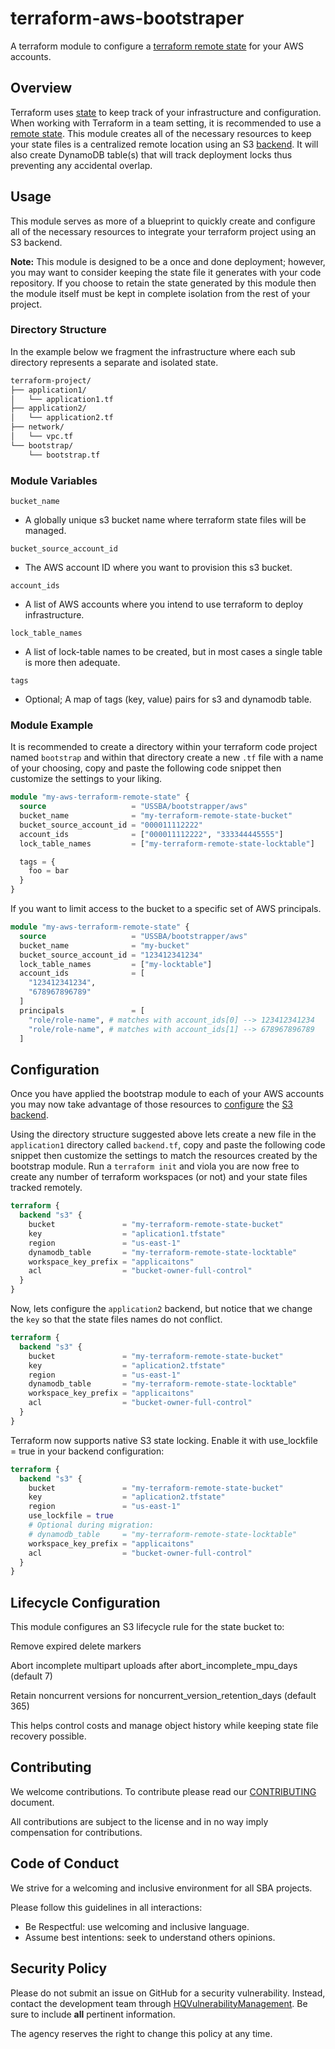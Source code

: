 # terraform-aws-bootstraper

A terraform module to configure a [terraform remote state](https://www.terraform.io/docs/state/remote.html) for your AWS accounts.

## Overview

Terraform uses [state](https://www.terraform.io/docs/state/index.html) to keep track of your infrastructure and configuration. When working with Terraform in a team setting, it is recommended to use a [remote state](https://www.terraform.io/docs/state/remote.html). This module creates all of the necessary resources to keep your state files is a centralized remote location using an S3 [backend](https://www.terraform.io/docs/backends/index.html). It will also create DynamoDB table(s) that will track deployment locks thus preventing any accidental overlap.

## Usage

This module serves as more of a blueprint to quickly create and configure all of the necessary resources to integrate your terraform project using an S3 backend.

**Note:** This module is designed to be a once and done deployment; however, you may want to consider keeping the state file it generates with your code repository. If you choose to retain the state generated by this module then the module itself must be kept in complete isolation from the rest of your project.

### Directory Structure

In the example below we fragment the infrastructure where each sub directory represents a separate and isolated state.

```bash
terraform-project/
├── application1/
│   └── application1.tf
├── application2/
│   └── application2.tf
├── network/
│   └── vpc.tf
└── bootstrap/
    └── bootstrap.tf
```


### Module Variables

`bucket_name`
- A globally unique s3 bucket name where terraform state files will be managed.

`bucket_source_account_id`
- The AWS account ID where you want to provision this s3 bucket.

`account_ids`
- A list of AWS accounts where you intend to use terraform to deploy infrastructure.

`lock_table_names`
- A list of lock-table names to be created, but in most cases a single table is more then adequate.

`tags`
- Optional; A map of tags (key, value) pairs for s3 and dynamodb table.

### Module Example

It is recommended to create a directory within your terraform code project named `bootstrap` and within that directory create a new `.tf` file with a name of your choosing, copy and paste the following code snippet then customize the settings to your liking.

```terraform
module "my-aws-terraform-remote-state" {
  source                   = "USSBA/bootstrapper/aws"
  bucket_name              = "my-terraform-remote-state-bucket"
  bucket_source_account_id = "000011112222"
  account_ids              = ["000011112222", "333344445555"]
  lock_table_names         = ["my-terraform-remote-state-locktable"]

  tags = {
    foo = bar
  }
}
```

If you want to limit access to the bucket to a specific set of AWS principals.
```terraform
module "my-aws-terraform-remote-state" {
  source                   = "USSBA/bootstrapper/aws"
  bucket_name              = "my-bucket"
  bucket_source_account_id = "123412341234"
  lock_table_names         = ["my-locktable"]
  account_ids              = [
    "123412341234",
    "678967896789"
  ]
  principals               = [
    "role/role-name", # matches with account_ids[0] --> 123412341234
    "role/role-name", # matches with account_ids[1] --> 678967896789
  ]
```

## Configuration

Once you have applied the bootstrap module to each of your AWS accounts you may now take advantage of those resources to [configure](https://www.terraform.io/docs/backends/config.html) the [S3 backend](https://www.terraform.io/docs/backends/types/s3.html).

Using the directory structure suggested above lets create a new file in the `application1` directory called `backend.tf`, copy and paste the following code snippet then customize the settings to match the resources created by the bootstrap module. Run a `terraform init` and viola you are now free to create any number of terraform workspaces (or not) and your state files tracked remotely.

```terraform
terraform {
  backend "s3" {
    bucket               = "my-terraform-remote-state-bucket"
    key                  = "aplication1.tfstate"
    region               = "us-east-1"
    dynamodb_table       = "my-terraform-remote-state-locktable"
    workspace_key_prefix = "applicaitons"
    acl                  = "bucket-owner-full-control"
  }
}
```

Now, lets configure the `application2` backend, but notice that we change the `key` so that the state files names do not conflict.

```terraform
terraform {
  backend "s3" {
    bucket               = "my-terraform-remote-state-bucket"
    key                  = "aplication2.tfstate"
    region               = "us-east-1"
    dynamodb_table       = "my-terraform-remote-state-locktable"
    workspace_key_prefix = "applicaitons"
    acl                  = "bucket-owner-full-control"
  }
}
```
Terraform now supports native S3 state locking.
Enable it with use_lockfile = true in your backend configuration:

```terraform
terraform {
  backend "s3" {
    bucket               = "my-terraform-remote-state-bucket"
    key                  = "aplication2.tfstate"
    region               = "us-east-1"
    use_lockfile = true
    # Optional during migration:
    # dynamodb_table     = "my-terraform-remote-state-locktable"
    workspace_key_prefix = "applicaitons"
    acl                  = "bucket-owner-full-control"
  }
}
```

## Lifecycle Configuration

This module configures an S3 lifecycle rule for the state bucket to:

Remove expired delete markers

Abort incomplete multipart uploads after abort_incomplete_mpu_days (default 7)

Retain noncurrent versions for noncurrent_version_retention_days (default 365)

This helps control costs and manage object history while keeping state file recovery possible.

## Contributing

We welcome contributions.
To contribute please read our [CONTRIBUTING](CONTRIBUTING.md) document.

All contributions are subject to the license and in no way imply compensation for contributions.

## Code of Conduct

We strive for a welcoming and inclusive environment for all SBA projects.

Please follow this guidelines in all interactions:

* Be Respectful: use welcoming and inclusive language.
* Assume best intentions: seek to understand others opinions.

## Security Policy

Please do not submit an issue on GitHub for a security vulnerability.
Instead, contact the development team through [HQVulnerabilityManagement](mailto:HQVulnerabilityManagement@sba.gov).
Be sure to include **all** pertinent information.

The agency reserves the right to change this policy at any time.

